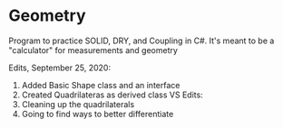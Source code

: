 # Geometry
Program to practice SOLID, DRY, and Coupling in C#. It's meant to be a "calculator" for measurements and geometry

Edits, September 25, 2020:
1. Added Basic Shape class and an interface
2. Created Quadrilateras as derived class
VS Edits:
1. Cleaning up the quadrilaterals
2. Going to find ways to better differentiate